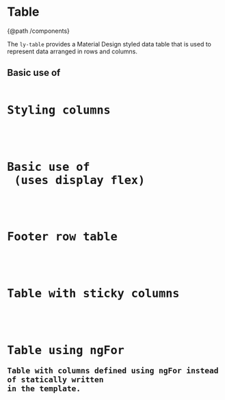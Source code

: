 # Table
{@path /components}

The <code class="html">ly-table</code> provides a Material Design styled data table that is used to represent data arranged in rows and columns.

## Basic use of <code class="html"><table ly-table></code>

<demo-view path="table-basic-example">
  <aui-table-basic-example></aui-table-basic-example>
</demo-view>

## Styling columns

<demo-view path="table-column-styling-example">
  <aui-table-column-styling-example></aui-table-column-styling-example>
</demo-view>

## Basic use of <code class="html"><ly-table></code> (uses display flex)

<demo-view path="table-flex-basic-example">
  <aui-table-flex-basic-example></aui-table-flex-basic-example>
</demo-view>

## Footer row table

<demo-view path="table-footer-row-example">
  <aui-table-footer-row-example></aui-table-footer-row-example>
</demo-view>

## Table with sticky columns

<demo-view path="table-sticky-columns-example">
  <aui-table-sticky-columns-example></aui-table-sticky-columns-example>
</demo-view>

## Table using ngFor

Table with columns defined using ngFor instead of statically written in the template.

<demo-view path="table-using-ng-for-example">
  <aui-table-using-ng-for-example></aui-table-using-ng-for-example>
</demo-view>

